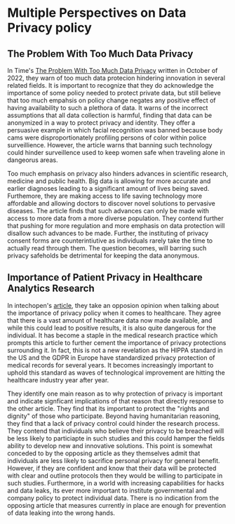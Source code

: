# Multiple Perspectives on Data Privacy policy


## The Problem With Too Much Data Privacy 
In Time's [The Problem With Too Much Data Privacy](https://time.com/6224484/data-privacy-problem/) written in October of 2022, they warn of too much data protecion hindering innovation in several related fields. It is important to recognize that they do acknowledge the importance of some policy needed to protect private data, but still believe that too much empahsis on policy change negates any positive effect of having availability to such a plethora of data. It warns of the incorrect assumptions that all data collection is harmful, finding that data can be anonymized in a way to protect privacy and identity. They offer a persuasive example in which facial recognition was banned because body cams were disproportionately profiling persons of color within police surveillience. However, the article warns that banning such technology could hinder surveillence used to keep women safe when traveling alone in dangeorus areas. 

Too much emphasis on privacy also hinders advances in scientific research, medicine and public health. Big data is allowing for more accurate and earlier diagnoses leading to a significant amount of lives being saved. Furthemore, they are making access to life saving technology more affordable and allowing doctors to discover novel solutions to pervasive diseases. The article finds that such advances can only be made with access to more data from a more diverse population. They contend further that pushing for more regulation and more emphasis on data protection will disallow such advances to be made. Further, the instituting of privacy consent forms are counterintiutive as individuals rarely take the time to actually read through them. The question becomes, will barring such privacy safeholds be detrimental for keeping the data anonymous. 

## Importance of Patient Privacy in Healthcare Analytics Research 
In intechopen's [article](https://www.intechopen.com/chapters/1120485), they take an opposion opinion when talking about the importance of privacy policy when it comes to healthcare. They agree that there is a vast amount of healthcare data now made available, and while this could lead to positive results, it is also quite dangerous for the individual. It has become a staple in the medical research practice which prompts this article to further cement the importance of privacy protections surrounding it. In fact, this is not a new revelation as the HIPPA standard in the US and the GDPR in Europe have standardized privacy protection of medical records for several years. It becomes increasingly important to uphold this standard as waves of technological improvement are hitting the healthcare industry year after year. 

They identify one main reason as to why protection of privacy is important and indicate signficant implications of that reason that directly response to the other article. They find that its important to protect the "rights and dignity" of those who participate. Beyond having humanitarian reasoning, they find that a lack of privacy control could hinder the research process. They contend that individuals who believe their privacy to be breached will be less likely to particiapte in such studies and this could hamper the fields ability to develop new and innovative solutions. This point is somewhat conceded to by the opposing article as they themselves admit that individuals are less likely to sacrifice personal privacy for general benefit. However, if they are confident and know that their data will be protected with clear and outline protocols then they would be willing to participate in such studies. Furthermore, in a world with increasing capabilities for hacks and data leaks, its ever more important to institute governmental and company policy to protect individual data. There is no indication from the opposing article that measures currently in place are enough for prevention of data leaking into the wrong hands. 